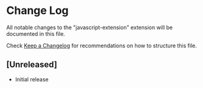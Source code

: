 # Change Log

All notable changes to the "javascript-extension" extension will be documented in this file.

Check [Keep a Changelog](http://keepachangelog.com/) for recommendations on how to structure this file.

## [Unreleased]

- Initial release